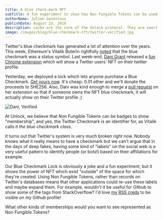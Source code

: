 ```yaml
---
title: A blue check-mark NFT
subTitle: A fun experiment to show how Non Fungible Tokens can be used to represent badges!
authorName: Julien Genestoux
publishDate: August 23, 2019
description: Locks are the core of the Unlock protocol. They are smart contracts deployed on the Ethereum chain which lets your community become members by purchasing keys to your lock.
image: /images/blog/blue-checkmark-nft/twitter-verified.jpg
---
```


Twitter's blue checkmark has generated a lot of attention over the years. This week, Ethereum's Vitalik Buterin rightfully [noted](https://twitter.com/VitalikButerin/status/1164490401765572611) that the blue checkmark was a status symbol. Last week-end, [Dani Grant](https://twitter.com/thedanigrant) released a [fun Chrome extension](dani.town/nfts) which will show a Twitter users' NFT on their twitter profile.

Yesterday, we deployed a lock which lets anyone purchase a Blue Checkmark. [Get yours now](https://unlock-blue-checkmark.glitch.me/). It's cheap: 0.01 ether and we'll donate the proceeds to SHE256. Also, Dani was kind enough to merge a [pull request](https://github.com/danigrant/nft-twitter-ext/commit/d81615e05f902ec67db09d638a0e1b8eac160fd0) on her extension so that if someone owns the NFT blue checkmark, it will actually show on their Twitter profile ;)

![Dani, Verified](/images/blog/blue-checkmark-nft/dani-verified.png)

At Unlock, we believe that Non Fungible Tokens can be badges to show "membership", and yes, the Twitter Checkmark is an identifier for, as Vitalik calls it _the blue checkmark class_.

It turns out that Twitter's system is very much broken right now. Nobody knows what it really means to have a checkmark but we can't argue that in the days of deep fakes, having some kind of "labels" on the social web is a very useful pattern to identify people (or bots!) based on their affiliations for example.

Our Blue Checkmark Lock is obviously a joke and a fun experiment, but it shows the power of NFT which exist "outside" of the space for which they're created. Using Non Fungible Tokens, rather than records on Twitter's databases means that other applications could re-use these labels and maybe expand them. For example, wouldn't it be useful for Github to show some of the tags from StackOverflow? I'd love [my RSS creds](https://stackoverflow.com/help/badges/4540/rss?userid=73987) to be visible on my Github profile!

What other kinds of memberships would you want to see represented as Non Fungible Tokens?
